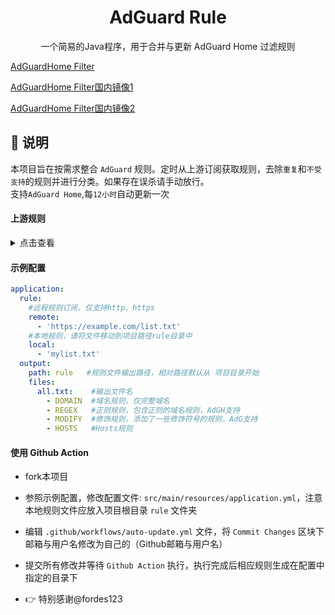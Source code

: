 <div align="center">
<h1>AdGuard Rule</h1>
  <p>
    一个简易的Java程序，用于合并与更新 AdGuard Home 过滤规则
</p>
</div>

<p><a href="https://raw.githubusercontent.com/QING23qin/AdGuardHome-Rule/main/rule/adgh.txt">AdGuardHome Filter</a></p>
<p><a href="https://mirror.ghproxy.com/https://raw.githubusercontent.com/QING23qin/AdGuardHome-Rule/main/rule/adgh.txt">AdGuardHome Filter国内镜像1</a></p>
<p><a href="https://down.npee.cn/?https://raw.githubusercontent.com/QING23qin/AdGuardHome-Rule/main/rule/adgh.txt">AdGuardHome Filter国内镜像2</a></p>


<h2 id="a">📔 说明</h2>

本项目旨在按需求整合 `AdGuard` 规则。定时从上游订阅获取规则，去除`重复`和`不受支持`的规则并进行分类。如果存在误杀请手动放行。  
支持`AdGuard Home`,每`12小时`自动更新一次   

#### 上游规则

<details>
<summary>点击查看</summary>
<ul>
    <li><a href="https://adaway.org/hosts.txt">AdAway Default Blocklist</a></li>
    <li><a href="https://raw.githubusercontent.com/E7KMbb/AD-hosts/master/system/etc/hosts">E7KMbb Ad-host</a></li>
    <li><a href="https://easylist-downloads.adblockplus.org/easylistchina.txt">Easylist China</a></li>
    <li><a href="https://raw.githubusercontent.com/Lynricsy/HyperADRules/master/dns.txt">HyperADRules</a></li>
    <li><a href="https://raw.githubusercontent.com/lingeringsound/10007_auto/master/all">10007_auto</a></li>
    <li><a href="https://raw.githubusercontent.com/privacy-protection-tools/anti-AD/master/anti-ad-easylist.txt">anti-ad</a></li>
    <li><a href="https://raw.githubusercontent.com/TG-Twilight/AWAvenue-Ads-Rule/main/AWAvenue-Ads-Rule.txt">秋风广告规则,针对Android广告</a></li>
    <li><a href="https://raw.githubusercontent.com/jdlingyu/ad-wars/master/hosts">大圣净化</a></li>
    <li><a href="https://raw.githubusercontent.com/zsakvo/AdGuard-Custom-Rule/master/rule/zhihu.txt">知乎 普通版</a></li>
    <li><a href="https://raw.githubusercontent.com/Cats-Team/AdRules/main/dns.txt">杏稍AdRules DNS List</a></li>
    <li><a href="https://adguardteam.github.io/HostlistsRegistry/assets/filter_29.txt">adguard中文</a></li>
    <li><a href="https://raw.githubusercontent.com/xinggsf/Adblock-Plus-Rule/master/rule.txt">乘风 广告过滤规则</a></li>
    <li><a href="https://raw.githubusercontent.com/xinggsf/Adblock-Plus-Rule/master/mv.txt">乘风 视频过滤规则</a></li>
    # 本地列表
    <li><a href="https://raw.githubusercontent.com/QING23qin/AdGuardHome-Rule/main/rule/mylist.txt">mylist</a></li>
    <li><a href="https://raw.githubusercontent.com/QING23qin/AdGuardHome-Rule/main/rule/yyy.txt">yyy（来自urkbio的AdGuard-Rule）</a></li>
    <li><a href="https://raw.githubusercontent.com/QING23qin/AdGuardHome-Rule/main/rule/oldhost.txt">oldhost</a></li>
</ul>
</details>


#### 示例配置

```yaml
application:
  rule:       
    #远程规则订阅，仅支持http、https
    remote:
      - 'https://example.com/list.txt'
    #本地规则，请将文件移动到项目路径rule目录中
    local: 
      - 'mylist.txt'
  output:
    path: rule   #规则文件输出路径，相对路径默认从 项目目录开始
    files:
      all.txt:    #输出文件名
        - DOMAIN  #域名规则，仅完整域名
        - REGEX   #正则规则，包含正则的域名规则，AdGH支持
        - MODIFY  #修饰规则，添加了一些修饰符号的规则，AdG支持
        - HOSTS   #Hosts规则
```

#### 使用 Github Action

- fork本项目
- 参照示例配置，修改配置文件: `src/main/resources/application.yml`，注意本地规则文件应放入项目根目录 `rule` 文件夹
- 编辑 `.github/workflows/auto-update.yml` 文件，将 `Commit Changes` 区块下邮箱与用户名修改为自己的（Github邮箱与用户名）
- 提交所有修改并等待 `Github Action` 执行，执行完成后相应规则生成在配置中指定的目录下


- 👉 特别感谢@fordes123



